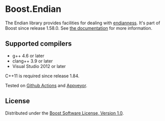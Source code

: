 # Boost.Endian

The Endian library provides facilities for dealing with
[endianness](https://en.wikipedia.org/wiki/Endianness).
It's part of Boost since release 1.58.0. See
[the documentation](http://boost.org/libs/endian) for more information.

## Supported compilers

* g++ 4.6 or later
* clang++ 3.9 or later
* Visual Studio 2012 or later

C++11 is required since release 1.84.

Tested on [Github Actions](https://github.com/boostorg/endian/actions)
and [Appveyor](https://ci.appveyor.com/project/pdimov/endian/).

## License

Distributed under the
[Boost Software License, Version 1.0](http://boost.org/LICENSE_1_0.txt).
